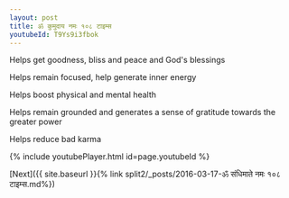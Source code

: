 ```yaml
---
layout: post
title: ॐ कुमुदाय नमः १०८ टाइम्स
youtubeId: T9Ys9i3fbok
---
```

 
 
Helps get goodness, bliss and peace and God's blessings
 
Helps remain focused, help generate inner energy 
 
Helps boost physical and mental health 
 
Helps remain grounded and generates a sense of gratitude towards the greater power 
 
Helps reduce bad karma
 
 
 
 


{% include youtubePlayer.html id=page.youtubeId %}
 
[Next]({{ site.baseurl }}{% link  split2/_posts/2016-03-17-ॐ संधिमाते नमः १०८ टाइम्स.md%})
 
